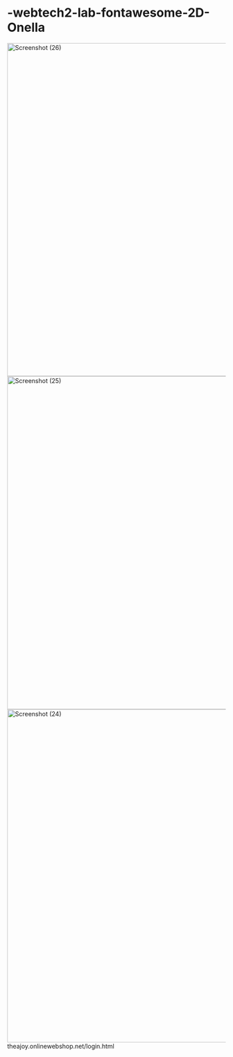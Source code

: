 # -webtech2-lab-fontawesome-2D-Onella
<img width="1366" height="768" alt="Screenshot (26)" src="https://github.com/user-attachments/assets/f440c7e2-8902-47f9-b983-47915badd591" />

<img width="1366" height="768" alt="Screenshot (25)" src="https://github.com/user-attachments/assets/64306b68-662c-4a8d-ac69-a71cb46eb684" />
<img width="1366" height="768" alt="Screenshot (24)" src="https://github.com/user-attachments/assets/5239a1c4-b852-47dc-a514-054922053562" />
theajoy.onlinewebshop.net/login.html
